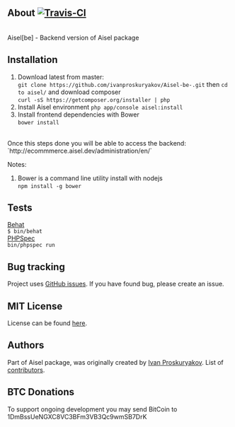 About [![Travis-CI](https://travis-ci.org/ivanproskuryakov/Aisel-be-.svg?branch=master)](https://travis-ci.org/ivanproskuryakov/Aisel)
-----------------------------------
<br/>
Aisel[be] - Backend version of Aisel package

Installation
-----------------------------------
1. Download latest from master: <br/>
`git clone https://github.com/ivanproskuryakov/Aisel-be-.git`
then `cd to aisel/` and download composer <br/>
`curl -sS https://getcomposer.org/installer | php` <br/>
2. Install Aisel environment
`php app/console aisel:install`
3. Install frontend dependencies with Bower<br/>
`bower install`
<br/>
Once this steps done you will be able to access the backend:<br/>
`http://ecommmerce.aisel.dev/administration/en/`<br/>


Notes:<br/>
1. Bower is a command line utility install with nodejs<br/>
`npm install -g bower`<br/>

Tests
-----------------------------------
[Behat](http://behat.org) <br/>
`$ bin/behat`<br/>
[PHPSpec](http://phpspec.net/)<br/>
`bin/phpspec run`<br/>

Bug tracking
-----------------------------------

Project uses [GitHub issues](https://github.com/ivanproskuryakov/Aisel-be-/issues).
If you have found bug, please create an issue.

MIT License
-----------------------------------
License can be found [here](https://github.com/ivanproskuryakov/Aisel-be-/blob/master/LICENSE).

Authors
-----------------------------------
Part of Aisel package, was originally created by [Ivan Proskuryakov](https://github.com/ivanproskuryakov).
List of [contributors](https://github.com/ivanproskuryakov/Aisel-be-/graphs/contributors).

BTC Donations
-----------------------------------
To support ongoing development you may send BitCoin to 1DmBssUeNGXC8VC3BFm3VB3Qc9wmSB7DrK